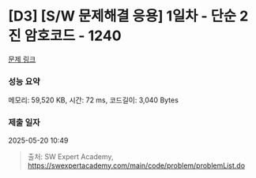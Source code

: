 # [D3] [S/W 문제해결 응용] 1일차 - 단순 2진 암호코드 - 1240 

[문제 링크](https://swexpertacademy.com/main/code/problem/problemDetail.do?contestProbId=AV15FZuqAL4CFAYD) 

### 성능 요약

메모리: 59,520 KB, 시간: 72 ms, 코드길이: 3,040 Bytes

### 제출 일자

2025-05-20 10:49



> 출처: SW Expert Academy, https://swexpertacademy.com/main/code/problem/problemList.do